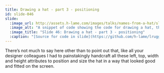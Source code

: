 ```yaml
---
title: Drawing a hat - part 3 - positioning
id: slide-046
slide:
  :image_url: http://assets.h-lame.com/images/talks/names-from-a-hat/slides/046.png
  :image_alt: "A snippet of code showing the code for drawing a hat, the arguments providing positioning and size to the method calls are highlighted; source: https://github.com/h-lame/lruggery/blob/4e02855d64a111c8ee72e1a736da7a868384a1f8/names_from_a_hat/hat.rb#L143-L169"
  :image_title: "Slide 46: Drawing a hat - part 3 - positioning"
  :caption: "[Source for code in slide](https://github.com/h-lame/lruggery/blob/4e02855d64a111c8ee72e1a736da7a868384a1f8/names_from_a_hat/hat.rb#L143-L169)"
---
```

There’s not much to say here other than to point out that, like all your designer colleagues I had to painstakingly handcraft all these left, top, width and height attributes to position and size the hat in a way that looked good and fitted on the screen.
